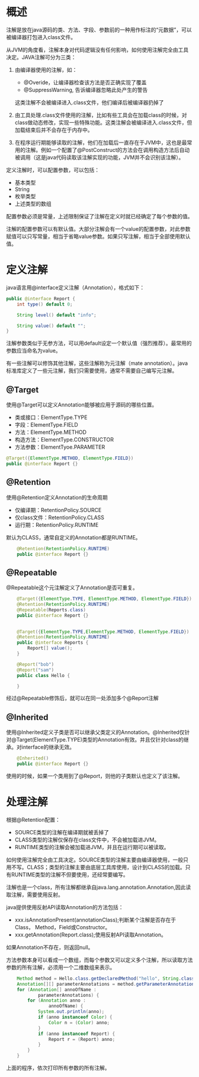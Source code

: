# 概述
注解是放在java源码的类、方法、字段、参数前的一种用作标注的“元数据”，可以被编译器打包进入class文件。

从JVM的角度看，注解本身对代码逻辑没有任何影响，如何使用注解完全由工具决定。JAVA注解可分为三类：
1. 由编译器使用的注解，如：
    - @Overide，让编译器检查该方法是否正确实现了覆盖
    - @SuppressWarning, 告诉编译器忽略此处产生的警告

    这类注解不会被编译进入.class文件，他们编译后被编译器扔掉了
2. 由工具处理.class文件使用的注解，比如有些工具会在加载class的时候，对class做动态修改，实现一些特殊功能。这类注解会被编译进入.class文件，但加载结束后并不会存在于内存中。
3. 在程序运行期能够读取的注解，他们在加载后一直存在于JVM中，这也是最常用的注解。例如一个配置了@PostConstruct的方法会在调用构造方法后自动被调用（这是java代码读取该注解实现的功能，JVM并不会识别该注解）。

定义注解时，可以配置参数，可以包括：
- 基本类型
- String
- 枚举类型
- 上述类型的数组

配置参数必须是常量，上述限制保证了注解在定义时就已经确定了每个参数的值。

注解的配置参数可以有默认值。大部分注解会有一个value的配置参数，对此参数赋值可以只写常量，相当于省略value参数。如果只写注解，相当于全部使用默认值。

# 定义注解
java语言用@interface定义注解（Annotation），格式如下：
```java
public @interface Report {
    int type() default 0;

    String level() default "info";

    String value() default "";
}
```
注解参数类似于无参方法，可以用default设定一个默认值（强烈推荐）。最常用的参数应当命名为value。

有一些注解可以修饰其他注解，这些注解称为元注解（mate annotation）。java标准库定义了一些元注解，我们只需要使用，通常不需要自己编写元注解。

## @Target
使用@Target可以定义Annotation能够被应用于源码的哪些位置。

- 类或接口：ElementType.TYPE
- 字段：ElementType.FIELD
- 方法：ElementType.METHOD
- 构造方法：ElementType.CONSTRUCTOR
- 方法参数：ElementTyoe.PARAMETER
```java
@Target({ElementType.METHOD, ElementType.FIELD})
public @interface Report {}
```

## @Retention
使用@Retention定义Annotation的生命周期
- 仅编译期：RetentionPolicy.SOURCE
- 仅class文件：RetentionPolicy.CLASS
- 运行期：RetentionPolicy.RUNTIME

默认为CLASS，通常自定义的Annotation都是RUNTIME。
```java
    @Retention(RetentionPolicy.RUNTIME)
    public @interface Report {}
```

## @Repeatable
@Repeatable这个元注解定义了Annotation是否可重复。
```java
    @Target({ElementType.TYPE, ElementType.METHOD, ElementType.FIELD})
    @Retention(RetentionPolicy.RUNTIME)
    @Repeatable(Reports.class)
    public @interface Report {}

    
    @Target({ElementType.TYPE,ElementType.METHOD, ElementType.FIELD})
    @Retention(RetentionPolicy.RUNTIME)
    public @interface Reports {
        Report[] value();
    }

    @Report("bob")
    @Report("sam")
    public class Hello {

    }
```
经过@Repeatable修饰后，就可以在同一处添加多个@Report注解

## @Inherited
使用@Inherited定义子类是否可以继承父类定义的Annotation。@Inherited仅针对@Target(ElementType.TYPE)类型的Annotation有效。并且仅针对class的继承。对interface的继承无效。
```java
    @Inherited()
    public @interface Report {}
```
使用的时候，如果一个类用到了@Report，则他的子类默认也定义了该注解。

# 处理注解
根据@Retention配置：
- SOURCE类型的注解在编译期就被丢掉了
- CLASS类型的注解仅保存在class文件中，不会被加载进JVM。
- RUNTIME类型的注解会被加载进JVM，并且在运行期可以被读取。

如何使用注解完全由工具决定。SOURCE类型的注解主要由编译器使用，一般只用不写。CLASS；类型的注解主要由底层工具库使用，设计到CLASS的加载。只有RUNTIME类型的注解不但要使用，还经常要编写。

注解也是一个class，所有注解都继承自java.lang.annotation.Annotation,因此读取注解，需要使用反射。

java提供使用反射API读取Annotation的方法包括：

- xxx.isAnnotationPresent(annotationClass);判断某个注解是否存在于Class， Method，Field或Constructor。
- xxx.getAnnotation(Report.class);使用反射API读取Annotation。

如果Annotation不存在，则返回null。

方法参数本身可以看成一个数组，而每个参数又可以定义多个注解，所以读取方法参数的所有注解，必须用一个二维数组来表示。
```java
    Method method = Hello.class.getDeclaredMethod("hello", String.class, String.class);
    Annotation[][] parameterAnnotations = method.getParameterAnnotations();
    for (Annotation[] annoOfName :
            parameterAnnotations) {
        for (Annotation anno :
                annoOfName) {
            System.out.println(anno);
            if (anno instanceof Color) {
                Color n = (Color) anno;
            }
            if (anno instanceof Report) {
                Report r = (Report) anno;
            }
        }
    }

```
上面的程序，依次打印所有参数的所有注解。